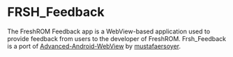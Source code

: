 # FRSH_Feedback
The FreshROM Feedback app is a WebView-based application used to provide feedback from users to the developer of FreshROM. Frsh_Feedback is a port of [Advanced-Android-WebView](https://github.com/mustafaersoyer/Advanced-Android-WebView) by [mustafaersoyer](https://github.com/mustafaersoyer/).
